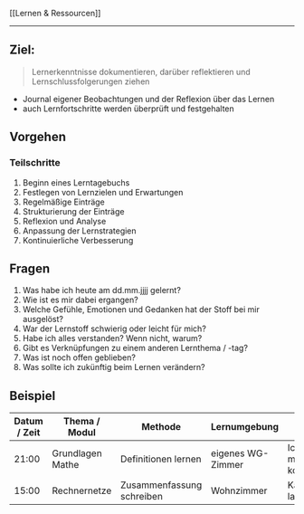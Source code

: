 [[Lernen & Ressourcen]]

---

## Ziel:
>Lernerkenntnisse dokumentieren, darüber reflektieren und Lernschlussfolgerungen ziehen

- Journal eigener Beobachtungen und der Reflexion über das Lernen
- auch Lernfortschritte werden überprüft und festgehalten


## Vorgehen
### Teilschritte
1. Beginn eines Lerntagebuchs
2. Festlegen von Lernzielen und Erwartungen
3. Regelmäßige Einträge
4. Strukturierung der Einträge
5. Reflexion und Analyse
6. Anpassung der Lernstrategien
7. Kontinuierliche Verbesserung

## Fragen
1. Was habe ich heute am dd.mm.jjjj gelernt?
2. Wie ist es mir dabei ergangen?
3. Welche Gefühle, Emotionen und Gedanken hat der Stoff bei mir ausgelöst?
4. War der Lernstoff schwierig oder leicht für mich?
5. Habe ich alles verstanden? Wenn nicht, warum?
6. Gibt es Verknüpfungen zu einem anderen Lernthema / -tag?
7. Was ist noch offen geblieben?
8. Was sollte ich zukünftig beim Lernen verändern?

## Beispiel
| Datum / Zeit | Thema / Modul    | Methode                   | Lernumgebung      | Probleme                             | Lösungen            |
| ------------ | ---------------- | ------------------------- | ----------------- | ------------------------------------ | ------------------- |
| 21:00        | Grundlagen Mathe | Definitionen lernen       | eigenes WG-Zimmer | Ich konnte mich nicht konzentrieren. | Lernzeit verändern  |
| 15:00        | Rechnernetze     | Zusammenfassung schreiben | Wohnzimmer        | Katze war zu laut                    | Lernraum gewechselt | 


